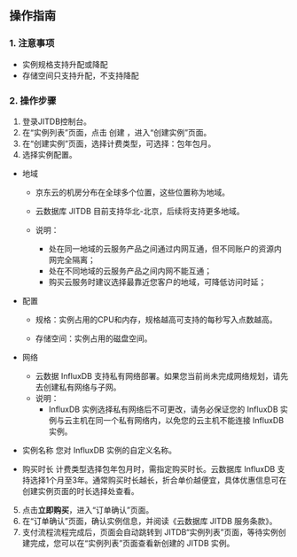 ## 操作指南

### 1. 注意事项

* 实例规格支持升配或降配
* 存储空间只支持升配，不支持降配

### 2. 操作步骤

1. 登录JITDB控制台。
2. 在“实例列表”页面，点击 创建 ，进入“创建实例”页面。
3. 在“创建实例”页面，选择计费类型，可选择：包年包月。
4. 选择实例配置。
* 地域
  - 京东云的机房分布在全球多个位置，这些位置称为地域。

  - 云数据库 JITDB 目前支持华北-北京，后续将支持更多地域。

  - 说明：

    + 处在同一地域的云服务产品之间通过内网互通，但不同账户的资源内网完全隔离；
    + 处在不同地域的云服务产品之间内网不能互通；
    + 购买云服务时建议选择最靠近您客户的地域，可降低访问时延；
* 配置

  - 规格：实例占用的CPU和内存，规格越高可支持的每秒写入点数越高。

  - 存储空间：实例占用的磁盘空间。
* 网络
  - 云数据 InfluxDB 支持私有网络部署。如果您当前尚未完成网络规划，请先去创建私有网络与子网。
  - 说明：
    + InfluxDB 实例选择私有网络后不可更改，请务必保证您的 InfluxDB 实例与云主机在同一个私有网络内，以免您的云主机不能连接 InfluxDB 实例。
* 实例名称
您对 InfluxDB 实例的自定义名称。
* 购买时长
计费类型选择包年包月时，需指定购买时长。云数据库 InfluxDB 支持选择1个月至3年。通常购买时长越长，折合单价越便宜，具体优惠信息可在创建实例页面的时长选择处查看。
5. 点击**立即购买**，进入“订单确认”页面。
6. 在“订单确认”页面，确认实例信息，并阅读《云数据库 JITDB 服务条款》。
7. 支付流程流程完成后，页面会自动跳转到 JITDB“实例列表”页面，等待实例创建完成，您可以在“实例列表”页面查看新创建的 JITDB 实例。


